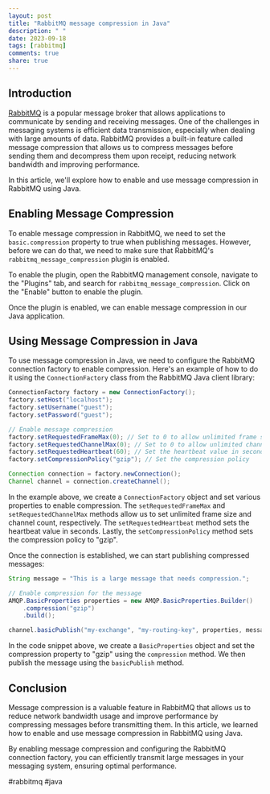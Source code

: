 ```yaml
---
layout: post
title: "RabbitMQ message compression in Java"
description: " "
date: 2023-09-18
tags: [rabbitmq]
comments: true
share: true
---
```


## Introduction

[RabbitMQ](https://www.rabbitmq.com/) is a popular message broker that allows applications to communicate by sending and receiving messages. One of the challenges in messaging systems is efficient data transmission, especially when dealing with large amounts of data. RabbitMQ provides a built-in feature called message compression that allows us to compress messages before sending them and decompress them upon receipt, reducing network bandwidth and improving performance.

In this article, we'll explore how to enable and use message compression in RabbitMQ using Java.

## Enabling Message Compression

To enable message compression in RabbitMQ, we need to set the `basic.compression` property to true when publishing messages. However, before we can do that, we need to make sure that RabbitMQ's `rabbitmq_message_compression` plugin is enabled.

To enable the plugin, open the RabbitMQ management console, navigate to the "Plugins" tab, and search for `rabbitmq_message_compression`. Click on the "Enable" button to enable the plugin.

Once the plugin is enabled, we can enable message compression in our Java application.

## Using Message Compression in Java

To use message compression in Java, we need to configure the RabbitMQ connection factory to enable compression. Here's an example of how to do it using the `ConnectionFactory` class from the RabbitMQ Java client library:

```java
ConnectionFactory factory = new ConnectionFactory();
factory.setHost("localhost");
factory.setUsername("guest");
factory.setPassword("guest");

// Enable message compression
factory.setRequestedFrameMax(0); // Set to 0 to allow unlimited frame size
factory.setRequestedChannelMax(0); // Set to 0 to allow unlimited channel count
factory.setRequestedHeartbeat(60); // Set the heartbeat value in seconds
factory.setCompressionPolicy("gzip"); // Set the compression policy

Connection connection = factory.newConnection();
Channel channel = connection.createChannel();
```

In the example above, we create a `ConnectionFactory` object and set various properties to enable compression. The `setRequestedFrameMax` and `setRequestedChannelMax` methods allow us to set unlimited frame size and channel count, respectively. The `setRequestedHeartbeat` method sets the heartbeat value in seconds. Lastly, the `setCompressionPolicy` method sets the compression policy to "gzip".

Once the connection is established, we can start publishing compressed messages:

```java
String message = "This is a large message that needs compression.";

// Enable compression for the message
AMQP.BasicProperties properties = new AMQP.BasicProperties.Builder()
    .compression("gzip")
    .build();

channel.basicPublish("my-exchange", "my-routing-key", properties, message.getBytes());
```

In the code snippet above, we create a `BasicProperties` object and set the compression property to "gzip" using the `compression` method. We then publish the message using the `basicPublish` method.

## Conclusion

Message compression is a valuable feature in RabbitMQ that allows us to reduce network bandwidth usage and improve performance by compressing messages before transmitting them. In this article, we learned how to enable and use message compression in RabbitMQ using Java.

By enabling message compression and configuring the RabbitMQ connection factory, you can efficiently transmit large messages in your messaging system, ensuring optimal performance.

#rabbitmq #java
